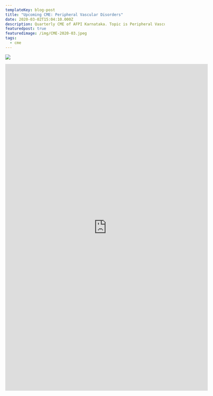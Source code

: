 ```yaml
---
templateKey: blog-post
title: "Upcoming CME: Peripheral Vascular Disorders"
date: 2020-03-02T15:04:10.000Z
description: Quarterly CME of AFPI Karnataka. Topic is Peripheral Vascular Disorders
featuredpost: true
featuredimage: /img/CME-2020-03.jpeg
tags:
  - cme
---
```


![](/img/CME-2020-03.jpeg)

<iframe src="https://docs.google.com/forms/d/e/1FAIpQLSeVV_qzZP88rkWuPuses40LRoUmh67FBpWI__p90RAqvulDlA/viewform?embedded=true" width="640" height="1035" frameborder="0" marginheight="0" marginwidth="0">Loading…</iframe>
